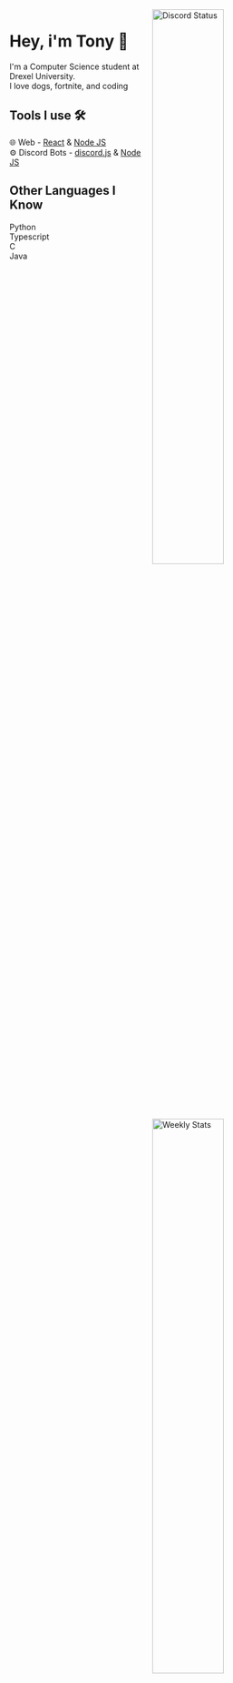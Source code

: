 <a href="https://discord.com/users/534505536712998926" target="_blank">
	<img width="50%" align="right" alt="Discord Status" src="https://lanyard.cnrad.dev/api/534505536712998926?bg=2b2d31&borderRadius=5px">
</a>
<a href="https://wakatime.com/@tonydrayton" target="_blank">
<img width="50%" align="right" alt="Weekly Stats" src="https://github-readme-stats.vercel.app/api/wakatime?username=tonydrayton&border_radius=5px&theme=dark&bg_color=2b2d31&border_color=2b2d31&icon_color=58a6ff&show_icons=true&disable_animations=true&custom_title=Weekly%20Stats">
</a>

<h1>Hey, i'm Tony 👋 </h1>
I'm a Computer Science student at Drexel University.
<br />
I love dogs, fortnite, and coding
<br />
<h2>Tools I use 🛠️</h2>
🌐 Web - <a href="https://react.dev/">React</a> & <a href="https://nodejs.org/en">Node JS</a>
<br />
⚙️ Discord Bots - <a href="https://discord.js.org/#/docs/discord.js/main/general/welcome">discord.js</a> & <a href="https://nodejs.org/en">Node JS</a>

<h2>Other Languages I Know</h2>
Python
<br />
Typescript
<br />
C
<br />
Java
